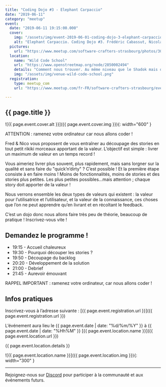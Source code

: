 ```yaml
---
title: "Coding Dojo #3 - Elephant Carpaccio"
date: "2019-06-11"
category: "meetup"
event:
  date: "2019-06-11 19:15:00.000"
  cover:
    img: "/assets/img/event-2019-06-01-coding-dojo-3-elephant-carpaccio.png"
    alt: "Elephant Carpaccio. Coding Dojo #3. Frédéric Cabassut, Nicolas Verinaud"
  pictures:
    url: "https://www.meetup.com/software-crafters-strasbourg/photos/30066790/"
  location:
    name: "Wild Code School"
    url: "https://www.openstreetmap.org/node/2850002494"
    details: "Comment nous trouver. Au même niveau que le Shadok mais du côté opposé du bâtiment (https://goo.gl/maps/BcdH7Rz5abHitcgv8). Sonnez pour qu’on vous ouvre, c’est au 5ème étage. Préparez vos plus belles chaussettes car c’est la politique du lieu (sans chaussures)."
    img: "/assets/img/venue-wild-code-school.png"
  registration:
    type: meetup_com
    url: "https://www.meetup.com/fr-FR/software-crafters-strasbourg/events/260110856/"

---
```


## {{ page.title }}

![{{ page.event.cover.alt }}]({{ page.event.cover.img }}){: width="600" }

ATTENTION : ramenez votre ordinateur car nous allons coder !

Fred & Nico vous proposent de vous entraîner au découpage des stories en tout petit rikiki morceaux apportant de la valeur.
L’objectif est simple : livrer un maximum de valeur en un temps record !

Vous aimeriez livrer plus souvent, plus rapidement, mais sans lorgner sur la qualité et sans faire du "quick’n’dirty" ?
C’est possible !
Et la première étape consiste à en faire moins !
Moins de fonctionnalités, moins de stories et des stories plus petites. 
Les plus petites possibles...mais attention ; chaque story doit apporter de la valeur !

Nous verrons ensemble les deux types de valeurs qui existent : la valeur pour l’utilisatrice et l’utilisateur, et la valeur de la connaissance, ces choses que l’on ne peut apprendre qu’en livrant et en récoltant le feedback.

C’est un dojo donc nous allons faire très peu de théorie, beaucoup de pratique ! 
Inscrivez-vous vite !

## Demandez le programme !

- 19:15 - Accueil chaleureux
- 19:30 - Pourquoi découper les stories ?
- 19:50 - Découpage du backlog
- 20:20 - Développement de la solution
- 21:00 - Debrief
- 21:45 - Aurevoir émouvant

RAPPEL IMPORTANT : ramenez votre ordinateur, car nous allons coder !

## Infos pratiques

Inscrivez-vous à l’adresse suivante : [{{ page.event.registration.url }}]({{ page.event.registration.url }})

L’événement aura lieu le {{ page.event.date | date: "%d/%m/%Y" }} à {{ page.event.date | date: "%Hh%M" }}  [{{ page.event.location.name }}]({{ page.event.location.url }})

{{ page.event.location.details }}

![{{ page.event.location.name }}]({{ page.event.location.img }}){: width="300" }

***

Rejoignez-nous sur [Discord](https://discord.gg/s2USaKanCU) pour participer à la communauté et aux événements futurs.